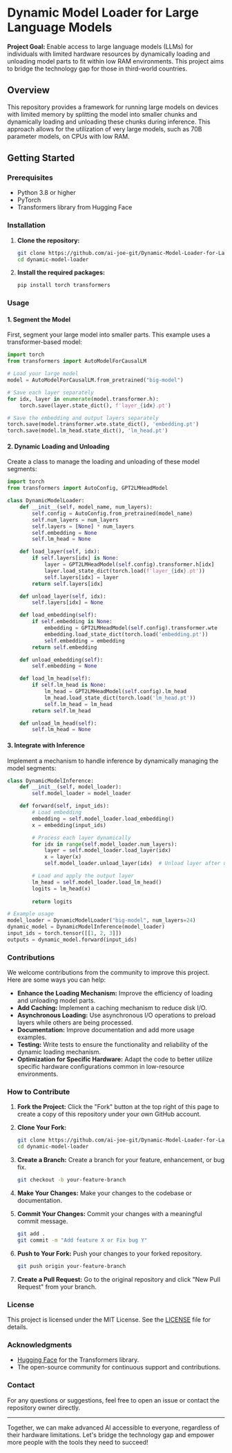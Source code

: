 # Dynamic Model Loader for Large Language Models

**Project Goal:** 
Enable access to large language models (LLMs) for individuals with limited hardware resources by dynamically loading and unloading model parts to fit within low RAM environments. This project aims to bridge the technology gap for those in third-world countries.

## Overview

This repository provides a framework for running large models on devices with limited memory by splitting the model into smaller chunks and dynamically loading and unloading these chunks during inference. This approach allows for the utilization of very large models, such as 70B parameter models, on CPUs with low RAM.

## Getting Started

### Prerequisites

- Python 3.8 or higher
- PyTorch
- Transformers library from Hugging Face

### Installation

1. **Clone the repository:**

    ```bash
    git clone https://github.com/ai-joe-git/Dynamic-Model-Loader-for-Large-Language-Models.git
    cd dynamic-model-loader
    ```

2. **Install the required packages:**

    ```bash
    pip install torch transformers
    ```

### Usage

#### 1. Segment the Model

First, segment your large model into smaller parts. This example uses a transformer-based model:

```python
import torch
from transformers import AutoModelForCausalLM

# Load your large model
model = AutoModelForCausalLM.from_pretrained("big-model")

# Save each layer separately
for idx, layer in enumerate(model.transformer.h):
    torch.save(layer.state_dict(), f'layer_{idx}.pt')

# Save the embedding and output layers separately
torch.save(model.transformer.wte.state_dict(), 'embedding.pt')
torch.save(model.lm_head.state_dict(), 'lm_head.pt')
```

#### 2. Dynamic Loading and Unloading

Create a class to manage the loading and unloading of these model segments:

```python
import torch
from transformers import AutoConfig, GPT2LMHeadModel

class DynamicModelLoader:
    def __init__(self, model_name, num_layers):
        self.config = AutoConfig.from_pretrained(model_name)
        self.num_layers = num_layers
        self.layers = [None] * num_layers
        self.embedding = None
        self.lm_head = None

    def load_layer(self, idx):
        if self.layers[idx] is None:
            layer = GPT2LMHeadModel(self.config).transformer.h[idx]
            layer.load_state_dict(torch.load(f'layer_{idx}.pt'))
            self.layers[idx] = layer
        return self.layers[idx]

    def unload_layer(self, idx):
        self.layers[idx] = None

    def load_embedding(self):
        if self.embedding is None:
            embedding = GPT2LMHeadModel(self.config).transformer.wte
            embedding.load_state_dict(torch.load('embedding.pt'))
            self.embedding = embedding
        return self.embedding

    def unload_embedding(self):
        self.embedding = None

    def load_lm_head(self):
        if self.lm_head is None:
            lm_head = GPT2LMHeadModel(self.config).lm_head
            lm_head.load_state_dict(torch.load('lm_head.pt'))
            self.lm_head = lm_head
        return self.lm_head

    def unload_lm_head(self):
        self.lm_head = None
```

#### 3. Integrate with Inference

Implement a mechanism to handle inference by dynamically managing the model segments:

```python
class DynamicModelInference:
    def __init__(self, model_loader):
        self.model_loader = model_loader

    def forward(self, input_ids):
        # Load embedding
        embedding = self.model_loader.load_embedding()
        x = embedding(input_ids)

        # Process each layer dynamically
        for idx in range(self.model_loader.num_layers):
            layer = self.model_loader.load_layer(idx)
            x = layer(x)
            self.model_loader.unload_layer(idx)  # Unload layer after use

        # Load and apply the output layer
        lm_head = self.model_loader.load_lm_head()
        logits = lm_head(x)
        
        return logits

# Example usage
model_loader = DynamicModelLoader("big-model", num_layers=24)
dynamic_model = DynamicModelInference(model_loader)
input_ids = torch.tensor([[1, 2, 3]])
outputs = dynamic_model.forward(input_ids)
```

### Contributions

We welcome contributions from the community to improve this project. Here are some ways you can help:

- **Enhance the Loading Mechanism:** Improve the efficiency of loading and unloading model parts.
- **Add Caching:** Implement a caching mechanism to reduce disk I/O.
- **Asynchronous Loading:** Use asynchronous I/O operations to preload layers while others are being processed.
- **Documentation:** Improve documentation and add more usage examples.
- **Testing:** Write tests to ensure the functionality and reliability of the dynamic loading mechanism.
- **Optimization for Specific Hardware:** Adapt the code to better utilize specific hardware configurations common in low-resource environments.

### How to Contribute

1. **Fork the Project:**
   Click the "Fork" button at the top right of this page to create a copy of this repository under your own GitHub account.

2. **Clone Your Fork:**
   ```bash
   git clone https://github.com/ai-joe-git/Dynamic-Model-Loader-for-Large-Language-Models.git
   cd dynamic-model-loader
   ```

3. **Create a Branch:**
   Create a branch for your feature, enhancement, or bug fix.
   ```bash
   git checkout -b your-feature-branch
   ```

4. **Make Your Changes:**
   Make your changes to the codebase or documentation.

5. **Commit Your Changes:**
   Commit your changes with a meaningful commit message.
   ```bash
   git add .
   git commit -m "Add feature X or Fix bug Y"
   ```

6. **Push to Your Fork:**
   Push your changes to your forked repository.
   ```bash
   git push origin your-feature-branch
   ```

7. **Create a Pull Request:**
   Go to the original repository and click "New Pull Request" from your branch.

### License

This project is licensed under the MIT License. See the [LICENSE](LICENSE) file for details.

### Acknowledgments

- [Hugging Face](https://huggingface.co/) for the Transformers library.
- The open-source community for continuous support and contributions.

### Contact

For any questions or suggestions, feel free to open an issue or contact the repository owner directly.

---

Together, we can make advanced AI accessible to everyone, regardless of their hardware limitations. Let's bridge the technology gap and empower more people with the tools they need to succeed!

```
